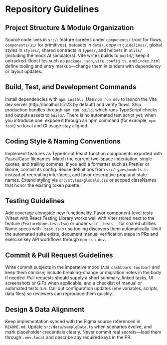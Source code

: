# Repository Guidelines

## Project Structure & Module Organization
Source code lives in `src/`: feature screens under `components/` (root for flows, `components/ui/` for primitives), datasets in `data/`, copy in `guidelines/`, global styles in `styles/`, shared contracts in `types/`, and helpers in `utils/` (including the mock AI simulators). Vite writes builds to `build/`; keep it untracked. Root files such as `package.json`, `vite.config.ts`, and `index.html` define tooling and entry markup—change them in tandem with dependency or layout updates.

## Build, Test, and Development Commands
Install dependencies with `npm install`. Use `npm run dev` to launch the Vite dev server (http://localhost:5173 by default) and verify flows. Ship production bundles through `npm run build`, which runs TypeScript checks and outputs assets to `build/`. There is no automated test script yet; when you introduce one, expose it through an npm command (for example, `npm test`) so local and CI usage stay aligned.

## Coding Style & Naming Conventions
Implement features as TypeScript React function components exported with PascalCase filenames. Match the current two-space indentation, single quotes, and trailing commas; if you add a formatter such as Prettier or Biome, commit its config. Reuse definitions from `src/types/models.ts` instead of recreating interfaces, and favor descriptive prop and state names. Extend styling via `src/styles/globals.css` or scoped classNames that honor the existing token palette.

## Testing Guidelines
Add coverage alongside new functionality. Favor component-level tests (Vitest with React Testing Library works well with Vite) stored next to the feature (`FeatureName.test.tsx`) or under `src/__tests__` for shared utilities. Name specs with `.test.ts(x)` so tooling discovers them automatically. Until the automated suite exists, document manual verification steps in PRs and exercise key API workflows through `npm run dev`.

## Commit & Pull Request Guidelines
Write commit subjects in the imperative mood (`Add dashboard toolbar`) and keep them concise; include breaking-change or migration notes in the body if needed. Pull requests should supply a short summary, linked tasks, UI screenshots or GIFs when applicable, and a checklist of manual or automated tests run. Call out configuration updates (env variables, scripts, data files) so reviewers can reproduce them quickly.

## Design & Data Alignment
Keep implementation synced with the Figma source referenced in `README.md`. Update `src/data/sampleData.ts` when scenarios evolve, and mark placeholder credentials clearly. Never commit real secrets—load them through `.env.local` and describe any required keys in the PR.
